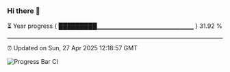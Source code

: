 ### Hi there 👋

⏳ Year progress { █████████▁▁▁▁▁▁▁▁▁▁▁▁▁▁▁▁▁▁▁▁▁ } 31.92 %

---

⏰ Updated on Sun, 27 Apr 2025 12:18:57 GMT

![Progress Bar CI](https://github.com/Shyam-Makwana/GitHub-Actions-Demo/workflows/Progress%20Bar%20CI/badge.svg)
